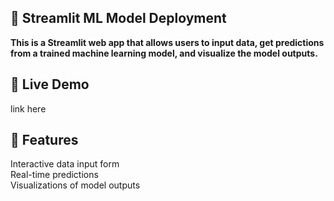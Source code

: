 ## 🚀 Streamlit ML Model Deployment

**This is a Streamlit web app that allows users to input data, get predictions from a trained machine learning model, and visualize the model outputs.**

## 🔗 Live Demo
link here

## 📝 Features
Interactive data input form  
Real-time predictions  
Visualizations of model outputs

